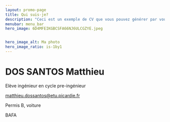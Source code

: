 ```yaml
---
layout: promo-page
title: Qui suis-je?
description: "Ceci est un exemple de CV que vous pouvez générer par vous-même"
menubar: menu_bar
hero_image: 6D4MFEIKGBCSFA66NJ6ULCGZYE.jpeg


hero_image_alt: Ma photo
hero_image_ratio: is-1by1
---
```


# DOS SANTOS Matthieu
Elève ingénieur en cycle pre-ingénieur




[matthieu.dossantos@etu.picardie.fr](mailto:Prenom.Nom@xxx.com)


Permis B, voiture

BAFA

